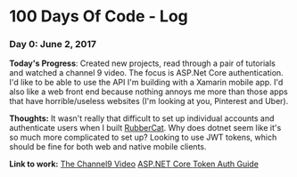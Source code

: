 # 100 Days Of Code - Log

### Day 0: June 2, 2017
**Today's Progress**: Created new projects, read through a pair of tutorials and watched a channel 9 video. The focus is ASP.Net Core authentication. I'd like to be able to use the API I'm building with a Xamarin mobile app. I'd also like a web front end because nothing annoys me more than those apps that have horrible/useless websites (I'm looking at you, Pinterest and Uber).

**Thoughts:** It wasn't really that difficult to set up individual accounts and authenticate users when I built [RubberCat](http://www.rubbercat.info). Why does dotnet seem like it's so much more complicated to set up? Looking to use JWT tokens, which should be fine for both web and native mobile clients.

**Link to work:**
[The Channel9 Video](https://channel9.msdn.com/Events/dotnetConf/2016/Building-Secure-Web-APIs-with-ASPNET-Core)
[ASP.NET Core Token Auth Guide](https://stormpath.com/blog/token-authentication-asp-net-core)
